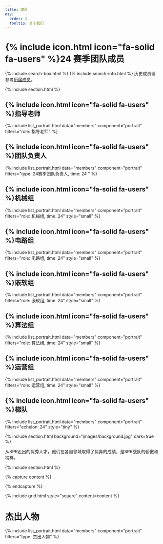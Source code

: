 ```yaml
---
title: 成员
nav:
  order: 3
  tooltip: 关于我们
---
```


# {% include icon.html icon="fa-solid fa-users" %}24 赛季团队成员
{% include search-box.html %}
{% include search-info.html %}
历史成员请参考[历届成员](/team/history)。

{% include section.html %}

## {% include icon.html icon="fa-solid fa-users" %}指导老师

{% include list_portrait.html data="members" component="portrait" filters="role: 指导老师" %}

## {% include icon.html icon="fa-solid fa-users" %}团队负责人
{% include list_portrait.html data="members" component="portrait" filters="type: 24赛季团队负责人, time: 24 " %}

## {% include icon.html icon="fa-solid fa-users" %}机械组
  
{% include list_portrait.html data="members" component="portrait" filters="role: 机械组, time: 24" style="small" %}

## {% include icon.html icon="fa-solid fa-users" %}电路组

{% include list_portrait.html data="members" component="portrait" filters="role: 电路组, time: 24" style="small" %}
## {% include icon.html icon="fa-solid fa-users" %}嵌软组

{% include list_portrait.html data="members" component="portrait" filters="role: 嵌软组, time: 24" style="small" %}
## {% include icon.html icon="fa-solid fa-users" %}算法组

{% include list_portrait.html data="members" component="portrait" filters="role: 算法组, time: 24" style="small" %}
## {% include icon.html icon="fa-solid fa-users" %}运营组

{% include list_portrait.html data="members" component="portrait" filters="role: 运营组, time: 24" style="small" %}

## {% include icon.html icon="fa-solid fa-users" %}梯队

{% include list_portrait.html data="members" component="portrait" filters="echelon: 24" style="tiny" %}

{% include section.html background="images/background.jpg" dark=true %}

从SPR走出的优秀人才，他们在各自领域取得了优异的成绩，是SPR战队的骄傲和榜样。

{% include section.html %}

{% capture content %}



{% endcapture %}

{% include grid.html style="square" content=content %}

# 杰出人物

{% include list_portrait.html data="members" component="portrait" filters="type: 杰出人物" %}